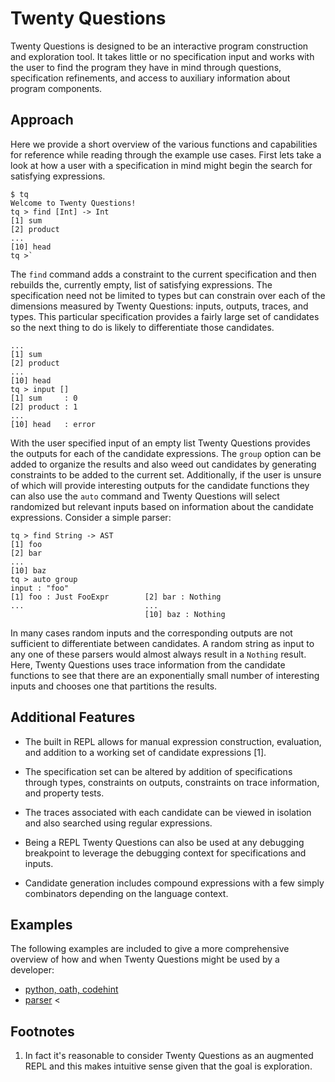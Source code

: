 # Twenty Questions

Twenty Questions is designed to be an interactive program construction and exploration tool. It takes little or no specification input and works with the user to find the program they have in mind through questions, specification refinements, and access to auxiliary information about program components.

## Approach

Here we provide a short overview of the various functions and capabilities for reference while reading through the example use cases. First lets take a look at how a user with a specification in mind might begin the search for satisfying expressions.

```
$ tq
Welcome to Twenty Questions!
tq > find [Int] -> Int
[1] sum
[2] product
...
[10] head
tq >`
```

The `find` command adds a constraint to the current specification and then rebuilds the, currently empty, list of satisfying expressions. The specification need not be limited to types but can constrain over each of the dimensions measured by Twenty Questions: inputs, outputs, traces, and types. This particular specification provides a fairly large set of candidates so the next thing to do is likely to differentiate those candidates.

```
...
[1] sum
[2] product
...
[10] head
tq > input []
[1] sum     : 0
[2] product : 1
...
[10] head   : error
```

With the user specified input of an empty list Twenty Questions provides the outputs for each of the candidate expressions. The `group` option can be added to organize the results and also weed out candidates by generating constraints to be added to the current set. Additionally, if the user is unsure of which will provide interesting outputs for the candidate functions they can also use the `auto` command and Twenty Questions will select randomized but relevant inputs based on information about the candidate expressions. Consider a simple parser:

```
tq > find String -> AST
[1] foo
[2] bar
...
[10] baz
tq > auto group
input : "foo"
[1] foo : Just FooExpr        [2] bar : Nothing
...                           ...
                              [10] baz : Nothing
```

In many cases random inputs and the corresponding outputs are not sufficient to differentiate between candidates. A random string as input to any one of these parsers would almost always result in a `Nothing` result. Here, Twenty Questions uses trace information from the candidate functions to see that there are an exponentially small number of interesting inputs and chooses one that partitions the results.

## Additional Features

* The built in REPL allows for manual expression construction, evaluation, and addition to a working set of candidate expressions [1].

* The specification set can be altered by addition of specifications through types, constraints on outputs, constraints on trace information, and property tests.


* The traces associated with each candidate can be viewed in isolation and also searched using regular expressions.

* Being a REPL Twenty Questions can also be used at any debugging breakpoint to leverage the debugging context for specifications and inputs.

* Candidate generation includes compound expressions with a few simply combinators depending on the language context.

## Examples

The following examples are included to give a more comprehensive overview of how and when Twenty Questions might be used by a developer:

- [python, oath, codehint](./oauth.md)
- [parser](./parser.md)
<
## Footnotes

1. In fact it's reasonable to consider Twenty Questions as an augmented REPL and this makes intuitive sense given that the goal is exploration.
